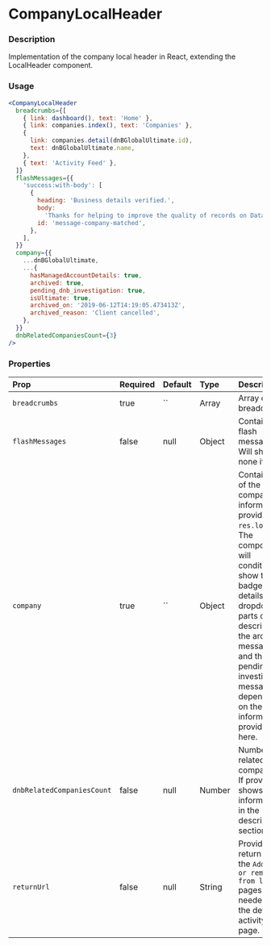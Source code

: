 # CompanyLocalHeader

### Description

Implementation of the company local header in React, extending the LocalHeader component.

### Usage

```jsx
<CompanyLocalHeader
  breadcrumbs={[
    { link: dashboard(), text: 'Home' },
    { link: companies.index(), text: 'Companies' },
    {
      link: companies.detail(dnBGlobalUltimate.id),
      text: dnBGlobalUltimate.name,
    },
    { text: 'Activity Feed' },
  ]}
  flashMessages={{
    'success:with-body': [
      {
        heading: 'Business details verified.',
        body:
          'Thanks for helping to improve the quality of records on Data Hub!',
        id: 'message-company-matched',
      },
    ],
  }}
  company={{
    ...dnBGlobalUltimate,
    ...{
      hasManagedAccountDetails: true,
      archived: true,
      pending_dnb_investigation: true,
      isUltimate: true,
      archived_on: '2019-06-12T14:19:05.473413Z',
      archived_reason: 'Client cancelled',
    },
  }}
  dnbRelatedCompaniesCount={3}
/>
```

### Properties

| Prop                       | Required | Default                                                                                                                                                                                                                                                                            | Type   | Description                                                                                                        |
| :------------------------- | :------- | :--------------------------------------------------------------------------------------------------------------------------------------------------------------------------------------------------------------------------------------------------------------------------------- | :----- | :----------------------------------------------------------------------------------------------------------------- |
| `breadcrumbs`              | true     | `` | Array | Array of breadcrumbs                                                                                                                                                                                                                                                  |
| `flashMessages`            | false    | null                                                                                                                                                                                                                                                                               | Object | Contains the flash messages. Will show none if null.                                                               |
| `company`                  | true     | `` | Object | Contains all of the company information provided by `res.locals`. The component will conditionally show the badge, details dropdown, parts of the description, the archive message and the pending investigation message depending on the information provided here. |
| `dnbRelatedCompaniesCount` | false    | null                                                                                                                                                                                                                                                                               | Number | Number of related companies. If provided it shows that information in the description section.                     |
| `returnUrl`                | false    | null                                                                                                                                                                                                                                                                               | String | Provides the return url for the `Add to or remove from lists` pages. Not needed on the default activity feed page. |
